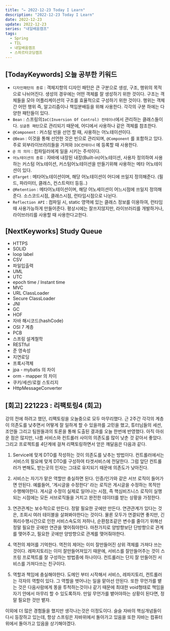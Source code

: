 ```yaml
---
title: "✏️ 2022-12-23 Today I Learn"
description: "2022-12-23 Today I Learn"
date: 2022-12-23
update: 2022-12-23
series: "내일배움캠프"
tags:
  - Spring
  - TIL
  - 내일배움캠프
  - 스파르타코딩캠프
---
```


## [TodayKeywords] 오늘 공부한 키워드

- `디자인패턴의 종류` : 객체지향의 디자인 패턴은 큰 구분으로 생성, 구조, 행위의 목적으로 나뉘어진다. 생성의 경우에는 어떤 객체를 잘 생성하기 위한 것이다. 구조는 객체들을 모아 어플리케이션의 구조를 효율적으로 구성하기 위한 것이다. 행위는 객체간 어떤 행위 즉, 알고리즘이나 책임분배등을 위해 사용한다. 각각의 구분 하에는 다양한 패턴들이 있다.
- `Bean` : 스프링의`IoC(Inversion Of Control) 컨테이너`에서 관리하는 클래스들이다. `싱글톤 패턴`으로 관리되기 때문에, 어디에서 사용하나 같은 객체를 참조한다.
- `@Component` : 커스텀 빈을 선언 할 때, 사용하는 어노테이션이다.
- `@Bean` : 이것을 통해 선언한 것은 빈으로 관리되며, `@Component` 를 포함하고 있다. 주로 외부라이브러리들을 가져와 `IOC컨테이너` 에 등록할 때 사용한다.
- `@ 의 의미` : 컴파일러에게 일을 시키는 주석이다.
- `어노테이션의 종류` : 자바에 내장된 내장(Built-in)어노테이션, 사용자 정의하여 사용하는 커스텀 어노테이션, 커스텀어노테이션을 만들기위해 사용하는 메타 어노테이션이 있다.
- `@Target` : 메타어노테이션이며, 해당 어노테이션이 어디에 쓰일지 정의해준다. (필드, 파라미터, 클래스, 컨스트럭터 등등..)
- `@Retention` : 메타어노테이션이며, 해당 어노세이션이 어느시점에 쓰일지 정의해준다. 소스코드시점, 클래스시점, 런타임시점으로 나뉜다.
- `Reflection API` : 컴파일 시, static 영역에 있는 클래스 정보를 이용하여, 런타임 때 사용가능하게 만들어준다. 평상시에는 잘쓰지않지만, 라이브러리를 개발하거나, 라이브러리를 사용할 때 사용한다고한다.

## [NextKeyworks] Study Queue

- HTTPS
- SOLID
- loop label
- CSV
- 파일입출력
- UML
- UTC
- epoch time / Instant time
- MVC
- URL ClassLoader
- Secure ClassLoader
- JNI
- GC
- HOF
- 자바 해시코드(hashCode)
- OSI 7 계층
- PCB
- 스프링 설계철학
- RESTful
- 준 영속성
- 지연로딩
- 프록시객체
- jpa - mybatis 의 차이
- orm - mapper 의 차이
- 쿠키/세션/로컬 스토리지
- HttpMessageConverter

## [회고] 221223 : 리팩토링4 (회고)

강의 전에 하려고 했던, 리팩토링을 오늘중으로 모두 마무리했다. 근 2주간 각각의 계층이 의존도를 낮추면서 어떻게 잘 일하게 할 수 있을까를 고민을 했고, 튜터님들의 세션, 조언들 그리고 팀원들과의 토론을 통해 도출된 결과를 오늘 한번에 반영했다. 아직 아쉬운 점은 많지만, 나름 서비스와 컨트롤러 사이의 의존도를 많이 낮춘 것 같아서 좋았다. 그리고 프로젝트를 4단계에 걸쳐 리팩토링하면서 얻은 꺠달음은 다음과 같다.

1. Service에 맞게 DTO를 작성하는 것이 의존도를 낮추는 방법이다.
   컨트롤러에서는 서비스의 필요에 맞게 DTO를 구성하여 타겟서비스에 전달한다. 그럼 앞단 컨트롤러가 변해도, 받는곳의 인자는 그대로 유지되기 때문에 의존도가 낮아진다.

2. 서비스는 자기가 맡은 역할만 충실하면 된다.
   인증/인가와 같은 서브 로직이 들어가면 안된다. 예를들어, '게시글을 수정한다' 라는 로직은 게시글을 수정하는 목적만 수행해야한다. 게시글 수정이 실제로 일어나는 시점, 즉 핵심비즈니스 로직이 실행되는 시점에는 모든 서브로직들을 거치고 완전한 데이터를 받는 상황을 가정한다.

3. 연관관계는 보수적으로 만든다.
   정말 필요한 곳에만 만든다. 연관관계가 있다는 것은, 조회시 여러 테이블을 살펴봐야한다는 것이다. 물론 모두가 연결되면 좋지만, 긴 쿼리수행시간으로 인한 서비스속도의 저하나, 순환참조같은 변수를 줄이기 위해선 정말 필요한 곳에만 연관을 맺어줘야한다. 마찬가지로 양방향보단 단방향으로 관계를 맺어주고, 필요한 곳에만 양방향으로 관계를 맺어줘야한다.

4. 역전의 제어를 기억한다.
   역전의 제어는 이미 잘만들어진 상위 객체를 가져다 쓰는 것이다. 레파지토리는 이미 잘만들어져있기 때문에, 서비스를 잘만들어주는 것이 스프링 프로젝트를 잘 구성하는 방법중에 하나이다. 컨트롤러는 단지 잘 만들어진 서비스를 가져다쓰는 친구이다.

5. 역할과 책임에 충실해야한다.
   도메인 부터 시작해서 서비스, 레파지토리, 컨트롤러는 각자의 역할이 있다. 그 역할을 벗어나는 일을 맡아선 안된다. 또한 무언가를 뱉는 것은 다음사람에게 똥을 투척하는것이나 같기 때문에 최대한 void형태로 책임을 자기 안에서 마무리 할 수 있도록하자. 만일 무언가를 뱉어야하는 상황이 된다면, 정말 필요한 것만 뱉자.

이외에 더 많은 경험들을 했지만 생각나는것은 이정도이다. 슬슬 자바의 핵심개념들이 다시 등장하고 있는데, 항상 스프링은 자바위에서 돌아가고 있음을 또한 자바는 컴퓨터위에서 돌아가고 있음을 상기해야겠다.
